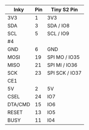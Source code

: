 | Inky    | Pin | Tiny S2 Pin    |
|---------|-----|----------------|
| 3V3     |  1  | 3V3            |
| SDA     |  3  | SDA / IO8      |
| SCL     |  5  | SCL / IO9      |
| #4      |     |                |
| GND     |  6  | GND            |
| MOSI    | 19  | SPI MO / IO35  |
| MISO    | 21  | SPI MI / IO36  |
| SCK     | 23  | SPI SCK / IO37 |
| CE1     |     |                |
| 5V      |  2  | 5V             |
| CSEL    | 24  | IO7            |
| DTA/CMD | 15  | IO6            |
| RESET   | 13  | IO5            |
| BUSY    | 11  | I04            |

